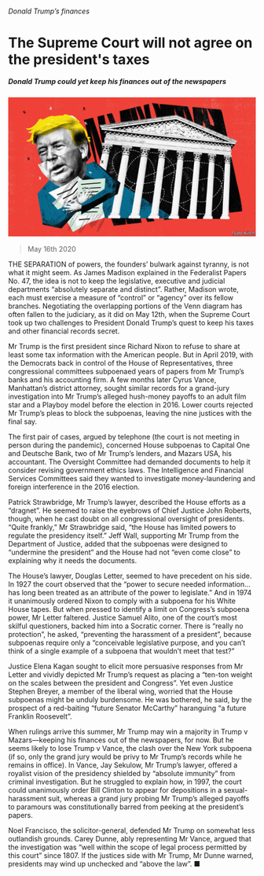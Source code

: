 ###### Donald Trump’s finances

# The Supreme Court will not agree on the president's taxes 

##### Donald Trump could yet keep his finances out of the newspapers 

![image](images/20200516_USD001_0.jpg) 

> May 16th 2020 

THE SEPARATION of powers, the founders’ bulwark against tyranny, is not what it might seem. As James Madison explained in the Federalist Papers No. 47, the idea is not to keep the legislative, executive and judicial departments “absolutely separate and distinct”. Rather, Madison wrote, each must exercise a measure of “control” or “agency” over its fellow branches. Negotiating the overlapping portions of the Venn diagram has often fallen to the judiciary, as it did on May 12th, when the Supreme Court took up two challenges to President Donald Trump’s quest to keep his taxes and other financial records secret.

Mr Trump is the first president since Richard Nixon to refuse to share at least some tax information with the American people. But in April 2019, with the Democrats back in control of the House of Representatives, three congressional committees subpoenaed years of papers from Mr Trump’s banks and his accounting firm. A few months later Cyrus Vance, Manhattan’s district attorney, sought similar records for a grand-jury investigation into Mr Trump’s alleged hush-money payoffs to an adult film star and a Playboy model before the election in 2016. Lower courts rejected Mr Trump’s pleas to block the subpoenas, leaving the nine justices with the final say.


The first pair of cases, argued by telephone (the court is not meeting in person during the pandemic), concerned House subpoenas to Capital One and Deutsche Bank, two of Mr Trump’s lenders, and Mazars USA, his accountant. The Oversight Committee had demanded documents to help it consider revising government ethics laws. The Intelligence and Financial Services Committees said they wanted to investigate money-laundering and foreign interference in the 2016 election.

Patrick Strawbridge, Mr Trump’s lawyer, described the House efforts as a “dragnet”. He seemed to raise the eyebrows of Chief Justice John Roberts, though, when he cast doubt on all congressional oversight of presidents. “Quite frankly,” Mr Strawbridge said, “the House has limited powers to regulate the presidency itself.” Jeff Wall, supporting Mr Trump from the Department of Justice, added that the subpoenas were designed to “undermine the president” and the House had not “even come close” to explaining why it needs the documents.

The House’s lawyer, Douglas Letter, seemed to have precedent on his side. In 1927 the court observed that the “power to secure needed information…has long been treated as an attribute of the power to legislate.” And in 1974 it unanimously ordered Nixon to comply with a subpoena for his White House tapes. But when pressed to identify a limit on Congress’s subpoena power, Mr Letter faltered. Justice Samuel Alito, one of the court’s most skilful questioners, backed him into a Socratic corner. There is “really no protection”, he asked, “preventing the harassment of a president”, because subpoenas require only a “conceivable legislative purpose, and you can’t think of a single example of a subpoena that wouldn’t meet that test?”

Justice Elena Kagan sought to elicit more persuasive responses from Mr Letter and vividly depicted Mr Trump’s request as placing a “ten-ton weight on the scales between the president and Congress”. Yet even Justice Stephen Breyer, a member of the liberal wing, worried that the House subpoenas might be unduly burdensome. He was bothered, he said, by the prospect of a red-baiting “future Senator McCarthy” haranguing “a future Franklin Roosevelt”.

When rulings arrive this summer, Mr Trump may win a majority in Trump v Mazars—keeping his finances out of the newspapers, for now. But he seems likely to lose Trump v Vance, the clash over the New York subpoena (if so, only the grand jury would be privy to Mr Trump’s records while he remains in office). In Vance, Jay Sekulow, Mr Trump’s lawyer, offered a royalist vision of the presidency shielded by “absolute immunity” from criminal investigation. But he struggled to explain how, in 1997, the court could unanimously order Bill Clinton to appear for depositions in a sexual-harassment suit, whereas a grand jury probing Mr Trump’s alleged payoffs to paramours was constitutionally barred from peeking at the president’s papers.

Noel Francisco, the solicitor-general, defended Mr Trump on somewhat less outlandish grounds. Carey Dunne, ably representing Mr Vance, argued that the investigation was “well within the scope of legal process permitted by this court” since 1807. If the justices side with Mr Trump, Mr Dunne warned, presidents may wind up unchecked and “above the law”. ■

